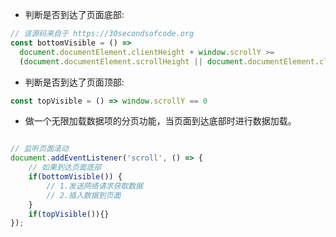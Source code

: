 * 判断是否到达了页面底部:
```javascript
// 该源码来自于 https://30secondsofcode.org
const bottomVisible = () =>
  document.documentElement.clientHeight + window.scrollY >=
  (document.documentElement.scrollHeight || document.documentElement.clientHeight);

```
* 判断是否到达了页面顶部:
```javascript
const topVisible = () => window.scrollY == 0
```

* 做一个无限加载数据项的分页功能，当页面到达底部时进行数据加载。
```javascript

// 监听页面滚动
document.addEventListener('scroll', () => {
    // 如果到达页面底部
    if(bottomVisible()) {
        // 1.发送网络请求获取数据
        // 2.插入数据到页面
    }
    if(topVisible()){}
});

```